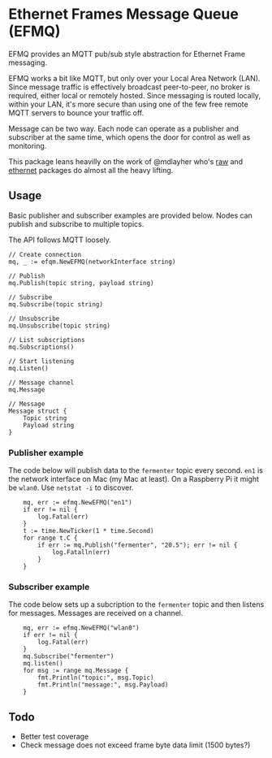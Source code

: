 # Ethernet Frames Message Queue (EFMQ)

EFMQ provides an MQTT pub/sub style abstraction for Ethernet Frame messaging.  

EFMQ works a bit like MQTT, but only over your Local Area Network (LAN). Since message traffic is effectively broadcast peer-to-peer, no broker is required, either local or remotely hosted. Since messaging is routed locally, within your LAN, it's more secure than using one of the few free remote MQTT servers to bounce your traffic off.

Message can be two way. Each node can operate as a publisher and subscriber at the same time, which opens the door for control as well as monitoring.

This package leans heavilly on the work of @mdlayher who's [raw](https://github.com/mdlayher/raw) and [ethernet](https://github.com/mdlayher/ethernet) packages do almost all the heavy lifting.

## Usage
Basic publisher and subscriber examples are provided below. Nodes can publish and subscribe to multiple topics.

The API follows MQTT loosely.

```
// Create connection
mq, _ := efqm.NewEFMQ(networkInterface string)

// Publish
mq.Publish(topic string, payload string)

// Subscribe
mq.Subscribe(topic string)

// Unsubscribe
mq.Unsubscribe(topic string)

// List subscriptions
mq.Subscriptions()

// Start listening
mq.Listen()

// Message channel
mq.Message

// Message 
Message struct {
	Topic string
	Payload string
}
```

### Publisher example
The code below will publish data to the `fermenter` topic every second. `en1` is the network interface on Mac (my Mac at least). On a Raspberry Pi it might be `wlan0`. Use `netstat -i` to discover.

```
	mq, err := efmq.NewEFMQ("en1") 
	if err != nil {
		log.Fatal(err)
	}
	t := time.NewTicker(1 * time.Second)
	for range t.C {
		if err := mq.Publish("fermenter", "20.5"); err != nil {
			log.Fatalln(err)
		}
	}
```

### Subscriber example
The code below sets up a subcription to the `fermenter` topic and then listens for messages. Messages are received on a channel.

```
	mq, err := efmq.NewEFMQ("wlan0")
	if err != nil {
		log.Fatal(err)
	}
	mq.Subscribe("fermenter")
	mq.listen()
	for msg := range mq.Message {
		fmt.Println("topic:", msg.Topic)
		fmt.Println("message:", msg.Payload)
	}
```

## Todo
- Better test coverage
- Check message does not exceed frame byte data limit (1500 bytes?)